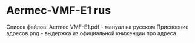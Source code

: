 # Aermec-VMF-E1 rus
Список файлов:
Aermec VMF-E1.pdf - мануал на русском
Присвоение адресов.png - выдержка из официальной книженции про адреса
